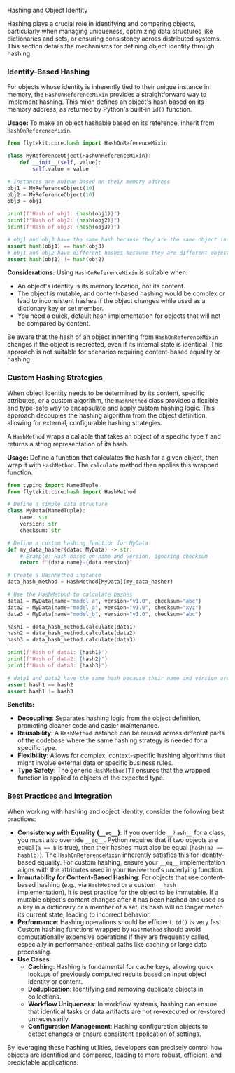 
<!--
help_text: ''
key: summary_hashing_and_object_identity_2902e29b-d0e0-409d-a2cf-2514a47412f3
modules:
- flytekit.core.hash
questions_to_answer: []
type: summary

-->
Hashing and Object Identity

Hashing plays a crucial role in identifying and comparing objects, particularly when managing uniqueness, optimizing data structures like dictionaries and sets, or ensuring consistency across distributed systems. This section details the mechanisms for defining object identity through hashing.

### Identity-Based Hashing

For objects whose identity is inherently tied to their unique instance in memory, the `HashOnReferenceMixin` provides a straightforward way to implement hashing. This mixin defines an object's hash based on its memory address, as returned by Python's built-in `id()` function.

**Usage:**
To make an object hashable based on its reference, inherit from `HashOnReferenceMixin`.

```python
from flytekit.core.hash import HashOnReferenceMixin

class MyReferenceObject(HashOnReferenceMixin):
    def __init__(self, value):
        self.value = value

# Instances are unique based on their memory address
obj1 = MyReferenceObject(10)
obj2 = MyReferenceObject(10)
obj3 = obj1

print(f"Hash of obj1: {hash(obj1)}")
print(f"Hash of obj2: {hash(obj2)}")
print(f"Hash of obj3: {hash(obj3)}")

# obj1 and obj3 have the same hash because they are the same object instance
assert hash(obj1) == hash(obj3)
# obj1 and obj2 have different hashes because they are different object instances
assert hash(obj1) != hash(obj2)
```

**Considerations:**
Using `HashOnReferenceMixin` is suitable when:
*   An object's identity is its memory location, not its content.
*   The object is mutable, and content-based hashing would be complex or lead to inconsistent hashes if the object changes while used as a dictionary key or set member.
*   You need a quick, default hash implementation for objects that will not be compared by content.

Be aware that the hash of an object inheriting from `HashOnReferenceMixin` changes if the object is recreated, even if its internal state is identical. This approach is not suitable for scenarios requiring content-based equality or hashing.

### Custom Hashing Strategies

When object identity needs to be determined by its content, specific attributes, or a custom algorithm, the `HashMethod` class provides a flexible and type-safe way to encapsulate and apply custom hashing logic. This approach decouples the hashing algorithm from the object definition, allowing for external, configurable hashing strategies.

A `HashMethod` wraps a callable that takes an object of a specific type `T` and returns a string representation of its hash.

**Usage:**
Define a function that calculates the hash for a given object, then wrap it with `HashMethod`. The `calculate` method then applies this wrapped function.

```python
from typing import NamedTuple
from flytekit.core.hash import HashMethod

# Define a simple data structure
class MyData(NamedTuple):
    name: str
    version: str
    checksum: str

# Define a custom hashing function for MyData
def my_data_hasher(data: MyData) -> str:
    # Example: Hash based on name and version, ignoring checksum
    return f"{data.name}-{data.version}"

# Create a HashMethod instance
data_hash_method = HashMethod[MyData](my_data_hasher)

# Use the HashMethod to calculate hashes
data1 = MyData(name="model_a", version="v1.0", checksum="abc")
data2 = MyData(name="model_a", version="v1.0", checksum="xyz")
data3 = MyData(name="model_b", version="v1.0", checksum="abc")

hash1 = data_hash_method.calculate(data1)
hash2 = data_hash_method.calculate(data2)
hash3 = data_hash_method.calculate(data3)

print(f"Hash of data1: {hash1}")
print(f"Hash of data2: {hash2}")
print(f"Hash of data3: {hash3}")

# data1 and data2 have the same hash because their name and version are identical
assert hash1 == hash2
assert hash1 != hash3
```

**Benefits:**
*   **Decoupling**: Separates hashing logic from the object definition, promoting cleaner code and easier maintenance.
*   **Reusability**: A `HashMethod` instance can be reused across different parts of the codebase where the same hashing strategy is needed for a specific type.
*   **Flexibility**: Allows for complex, context-specific hashing algorithms that might involve external data or specific business rules.
*   **Type Safety**: The generic `HashMethod[T]` ensures that the wrapped function is applied to objects of the expected type.

### Best Practices and Integration

When working with hashing and object identity, consider the following best practices:

*   **Consistency with Equality (`__eq__`)**: If you override `__hash__` for a class, you must also override `__eq__`. Python requires that if two objects are equal (`a == b` is true), then their hashes must also be equal (`hash(a) == hash(b)`). The `HashOnReferenceMixin` inherently satisfies this for identity-based equality. For custom hashing, ensure your `__eq__` implementation aligns with the attributes used in your `HashMethod`'s underlying function.
*   **Immutability for Content-Based Hashing**: For objects that use content-based hashing (e.g., via `HashMethod` or a custom `__hash__` implementation), it is best practice for the object to be immutable. If a mutable object's content changes after it has been hashed and used as a key in a dictionary or a member of a set, its hash will no longer match its current state, leading to incorrect behavior.
*   **Performance**: Hashing operations should be efficient. `id()` is very fast. Custom hashing functions wrapped by `HashMethod` should avoid computationally expensive operations if they are frequently called, especially in performance-critical paths like caching or large data processing.
*   **Use Cases**:
    *   **Caching**: Hashing is fundamental for cache keys, allowing quick lookups of previously computed results based on input object identity or content.
    *   **Deduplication**: Identifying and removing duplicate objects in collections.
    *   **Workflow Uniqueness**: In workflow systems, hashing can ensure that identical tasks or data artifacts are not re-executed or re-stored unnecessarily.
    *   **Configuration Management**: Hashing configuration objects to detect changes or ensure consistent application of settings.

By leveraging these hashing utilities, developers can precisely control how objects are identified and compared, leading to more robust, efficient, and predictable applications.
<!--
key: summary_hashing_and_object_identity_2902e29b-d0e0-409d-a2cf-2514a47412f3
type: summary_end

-->
<!--
code_unit: flytekit.core.hash.HashMethod
code_unit_type: class
help_text: ''
key: example_31e045eb-b87e-44b0-842e-2d2f56b98c11
type: example

-->
<!--
code_unit: flytekit.core.hash.HashOnReferenceMixin
code_unit_type: class
help_text: ''
key: example_968c0e68-ad73-4f17-972d-6e71122516b9
type: example

-->